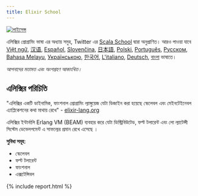 ```yaml
---
title: Elixir School
---
```


[![লাইসেন্স](http://img.shields.io/badge/license-MIT-brightgreen.svg)](http://opensource.org/licenses/MIT)

এলিক্সির প্রোগ্রামিং ভাষা এর অধ্যায় সমুহ, Twitter এর [Scala School](http://twitter.github.io/scala_school/) দ্বারা অনুপ্রাণিত।
আরও পাওয়া যাবে [Việt ngữ][vi], [汉语][cn], [Español][es], [Slovenčina][sk], [日本語][ja], [Polski][pl], [Português][pt], [Русском][ru], [Bahasa Melayu][ms], [Українською][uk], [한국어][ko], [L'italiano][it], [Deutsch][de], [বাংলা](#) ভাষাতে।

  [cn]: /cn/
  [es]: /es/
  [it]: /it/
  [ja]: /ja/
  [ko]: /ko/
  [pl]: /pl/
  [pt]: /pt/
  [ru]: /ru/
  [sk]: /sk/
  [vi]: /vi/
  [ms]: /ms/
  [uk]: /uk/
  [de]: /de/
  

_আপনাদের মতামত এবং অংশগ্রহণ আকাংখিত।_

## এলিক্সির পরিচিতি

"এলিক্সির একটি ডাইনামিক, ফাংশনাল প্রোগ্রামিং ল্যাঙ্গুয়েজ যেটা ডিজাইন করা হয়েছে স্কেলেবল এবং মেইনটেইনেবল এ্যাপ্লিকেশনের কথা মাথায় রেখে" - [elixir-lang.org](http://elixir-lang.org/)

এলিক্সির ইন্টার্নালি Erlang VM (BEAM) ব্যবহার করে যেটা ডিস্ট্রিবিউটেড, ফল্ট টলারেন্ট এবং লো ল্যাটেন্সী সিস্টেম ডেভেলপমেন্ট এ সাফল্যের প্রমান রেখে এসেছে । 

__সুবিধা সমূহ__:

+ স্কেলেবল
+ ফল্ট টলারেন্ট
+ ফাংশনাল
+ এক্সটেন্সিবল 

{% include report.html %}
